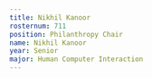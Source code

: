 ```yaml
---
title: Nikhil Kanoor
rosternum: 711
position: Philanthropy Chair
name: Nikhil Kanoor
year: Senior
major: Human Computer Interaction
---
```


